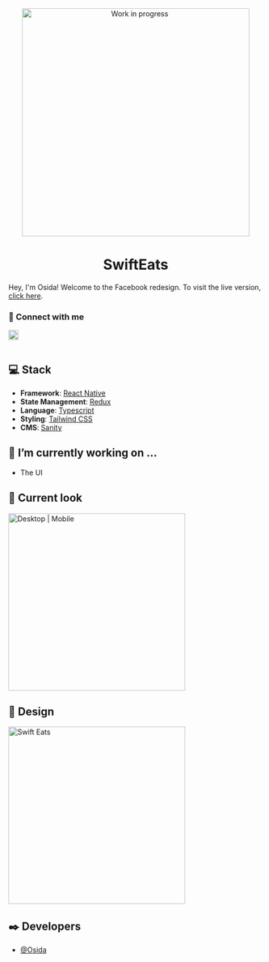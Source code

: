 <div align="center">
  <img width="450" alt="Work in progress" src="https://user-images.githubusercontent.com/51928654/183122433-6fb51f3f-a418-4eda-94ac-d48ef743b1c0.gif"/>
</div>


<h1 align="center" display="flex" justify-content="" align-items="center">
  SwiftEats
</h1>

Hey, I'm Osida! Welcome to the Facebook redesign. To visit the live version, [click here](https://facebook-redesign-five.vercel.app).


### 🤝 Connect with me
<a href="https://www.linkedin.com/in/osida-richards-780524243/"><img align="left" src="https://www.svgrepo.com/show/70809/linkedin.svg" alt="Osida | LinkedIn" width="20px"/>
</a>

<br/>
<br/>

## 💻 Stack

- **Framework**: [React Native](https://reactnative.dev)
- **State Management**: [Redux](https://redux.js.org)
- **Language**: [Typescript](https://www.typescriptlang.org)
- **Styling**: [Tailwind CSS](https://tailwindcss.com)
- **CMS**: [Sanity](https://www.sanity.io)

## 🌱 I’m currently working on ...

- The UI

## 👀 Current look

<div display="flex" justify-content="space-evenly">
  <img width="350" alt="Desktop | Mobile" src="https://user-images.githubusercontent.com/51928654/183122433-6fb51f3f-a418-4eda-94ac-d48ef743b1c0.gif"/>
</div>


## 🎨 Design

<div display="flex" justify-content="space-evenly">
  <a href="#" target="_blank" rel="noopener noreferrer">
    <img width="350" alt="Swift Eats" src="https://user-images.githubusercontent.com/51928654/186550611-c89e57dd-bfc3-4c5a-90c5-ee8973971e09.png" />
  </a>
</div>

## ✒️ Developers

- [@Osida](https://github.com/Osida)
